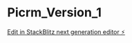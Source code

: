 # Picrm_Version_1

[Edit in StackBlitz next generation editor ⚡️](https://stackblitz.com/~/github.com/BerkeDisbudak/Picrm_Version_1)
